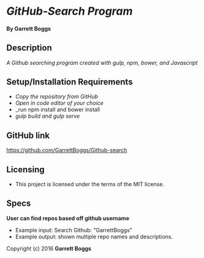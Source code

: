 # _GitHub-Search Program_

#### By Garrett Boggs

## Description

_A Github searching program created with gulp, npm, bower, and Javascript_

## Setup/Installation Requirements

* _Copy the repository from GitHub_
* _Open in code editor of your choice_
* _run npm install and bower install
* _gulp build and gulp serve_

## GitHub link

https://github.com/GarrettBoggs/Github-search

## Licensing

* This project is licensed under the terms of the MIT license.

## Specs

  **User can find repos based off github username**

  * Example input: Search Github: "GarrettBoggs"
  * Example output: shown multiple repo names and descriptions.


Copyright (c) 2016 **Garrett Boggs**

